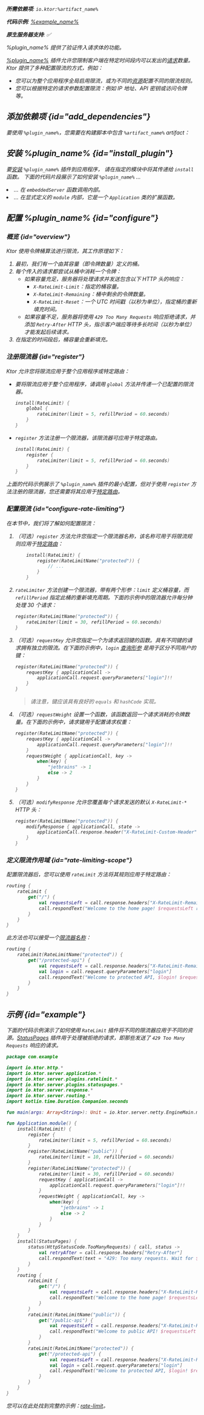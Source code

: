 [//]: # (title: 限流)

<show-structure for="chapter" depth="2"/>
<primary-label ref="server-plugin"/>

<var name="plugin_name" value="RateLimit"/>
<var name="package_name" value="io.ktor.server.plugins.ratelimit"/>
<var name="artifact_name" value="ktor-server-rate-limit"/>
<var name="plugin_api_link" value="https://api.ktor.io/ktor-server/ktor-server-plugins/ktor-server-rate-limit/io.ktor.server.plugins.ratelimit/-rate-limit.html"/>

<tldr>
<p>
<b>所需依赖项</b>: <code>io.ktor:%artifact_name%</code>
</p>
<var name="example_name" value="rate-limit"/>
<p>
    <b>代码示例</b>:
    <a href="https://github.com/ktorio/ktor-documentation/tree/%ktor_version%/codeSnippets/snippets/%example_name%">
        %example_name%
    </a>
</p>
<p>
    <b><Links href="/ktor/server-native" summary="Ktor 支持 Kotlin/Native，允许您无需额外的运行时或虚拟机即可运行服务器。">原生服务器</Links>支持</b>: ✅
</p>
</tldr>

<link-summary>
%plugin_name% 提供了验证传入请求体的功能。
</link-summary>

[%plugin_name%](%plugin_api_link%) 插件允许您限制客户端在特定时间段内可以发出的[请求](server-requests.md)数量。
Ktor 提供了多种配置限流的方式，例如：
- 您可以为整个应用程序全局启用限流，或为不同的[资源](server-routing.md)配置不同的限流规则。
- 您可以根据特定的请求参数配置限流：例如 IP 地址、API 密钥或访问令牌等。

## 添加依赖项 {id="add_dependencies"}

<p>
    要使用 <code>%plugin_name%</code>，您需要在构建脚本中包含 <code>%artifact_name%</code> artifact：
</p>
<Tabs group="languages">
    <TabItem title="Gradle (Kotlin)" group-key="kotlin">
        <code-block lang="Kotlin" code="            implementation(&quot;io.ktor:%artifact_name%:$ktor_version&quot;)"/>
    </TabItem>
    <TabItem title="Gradle (Groovy)" group-key="groovy">
        <code-block lang="Groovy" code="            implementation &quot;io.ktor:%artifact_name%:$ktor_version&quot;"/>
    </TabItem>
    <TabItem title="Maven" group-key="maven">
        <code-block lang="XML" code="            &lt;dependency&gt;&#10;                &lt;groupId&gt;io.ktor&lt;/groupId&gt;&#10;                &lt;artifactId&gt;%artifact_name%-jvm&lt;/artifactId&gt;&#10;                &lt;version&gt;${ktor_version}&lt;/version&gt;&#10;            &lt;/dependency&gt;"/>
    </TabItem>
</Tabs>

## 安装 %plugin_name% {id="install_plugin"}

<p>
    要<a href="#install">安装</a> <code>%plugin_name%</code> 插件到应用程序，
    请在指定的<Links href="/ktor/server-modules" summary="模块允许您通过分组路由来组织应用程序。">模块</Links>中将其传递给 <code>install</code> 函数。
    下面的代码片段展示了如何安装 <code>%plugin_name%</code> ...
</p>
<list>
    <li>
        ... 在 <code>embeddedServer</code> 函数调用内部。
    </li>
    <li>
        ... 在显式定义的 <code>module</code> 内部，它是一个 <code>Application</code> 类的扩展函数。
    </li>
</list>
<Tabs>
    <TabItem title="embeddedServer">
        <code-block lang="kotlin" code="            import io.ktor.server.engine.*&#10;            import io.ktor.server.netty.*&#10;            import io.ktor.server.application.*&#10;            import %package_name%.*&#10;&#10;            fun main() {&#10;                embeddedServer(Netty, port = 8080) {&#10;                    install(%plugin_name%)&#10;                    // ...&#10;                }.start(wait = true)&#10;            }"/>
    </TabItem>
    <TabItem title="module">
        <code-block lang="kotlin" code="            import io.ktor.server.application.*&#10;            import %package_name%.*&#10;            // ...&#10;            fun Application.module() {&#10;                install(%plugin_name%)&#10;                // ...&#10;            }"/>
    </TabItem>
</Tabs>

## 配置 %plugin_name% {id="configure"}

### 概览 {id="overview"}

Ktor 使用*令牌桶*算法进行限流，其工作原理如下：
1. 最初，我们有一个由其容量（即令牌数量）定义的桶。
2. 每个传入的请求都尝试从桶中消耗一个令牌：
    - 如果容量充足，服务器将处理请求并发送包含以下 HTTP 头的响应：
        - `X-RateLimit-Limit`：指定的桶容量。
        - `X-RateLimit-Remaining`：桶中剩余的令牌数量。
        - `X-RateLimit-Reset`：一个 UTC 时间戳（以秒为单位），指定桶的重新填充时间。
    - 如果容量不足，服务器将使用 `429 Too Many Requests` 响应拒绝请求，并添加 `Retry-After` HTTP 头，指示客户端应等待多长时间（以秒为单位）才能发起后续请求。
3. 在指定的时间段后，桶容量会重新填充。

### 注册限流器 {id="register"}
Ktor 允许您将限流应用于整个应用程序或特定路由：
- 要将限流应用于整个应用程序，请调用 `global` 方法并传递一个已配置的限流器。
   ```kotlin
   install(RateLimit) {
       global {
           rateLimiter(limit = 5, refillPeriod = 60.seconds)
       }
   }
   ```

- `register` 方法注册一个限流器，该限流器可应用于特定路由。
   ```kotlin
   install(RateLimit) {
       register {
           rateLimiter(limit = 5, refillPeriod = 60.seconds)
       }
   }
   ```

上面的代码示例展示了 `%plugin_name%` 插件的最小配置，但对于使用 `register` 方法注册的限流器，您还需要将其应用于[特定路由](#rate-limiting-scope)。

### 配置限流 {id="configure-rate-limiting"}

在本节中，我们将了解如何配置限流：

1. （可选）`register` 方法允许您指定一个限流器名称，该名称可用于将限流规则应用于[特定路由](#rate-limiting-scope)：
   ```kotlin
       install(RateLimit) {
           register(RateLimitName("protected")) {
               // ...
           }
       }
   ```

2. `rateLimiter` 方法创建一个限流器，带有两个形参：`limit` 定义桶容量，而 `refillPeriod` 指定此桶的重新填充周期。下面的示例中的限流器允许每分钟处理 30 个请求：
   ```kotlin
   register(RateLimitName("protected")) {
       rateLimiter(limit = 30, refillPeriod = 60.seconds)
   }
   ```

3. （可选）`requestKey` 允许您指定一个为请求返回键的函数。具有不同键的请求拥有独立的限流。在下面的示例中，`login` [查询形参](server-requests.md#query_parameters) 是用于区分不同用户的键：
   ```kotlin
   register(RateLimitName("protected")) {
       requestKey { applicationCall ->
           applicationCall.request.queryParameters["login"]!!
       }
   }
   ```

   > 请注意，键应该具有良好的 `equals` 和 `hashCode` 实现。

4. （可选）`requestWeight` 设置一个函数，该函数返回一个请求消耗的令牌数量。在下面的示例中，请求键用于配置请求权重：
   ```kotlin
   register(RateLimitName("protected")) {
       requestKey { applicationCall ->
           applicationCall.request.queryParameters["login"]!!
       }
       requestWeight { applicationCall, key ->
           when(key) {
               "jetbrains" -> 1
               else -> 2
           }
       }
   }
   ```

5. （可选）`modifyResponse` 允许您覆盖每个请求发送的默认 `X-RateLimit-*` HTTP 头：
   ```kotlin
   register(RateLimitName("protected")) {
       modifyResponse { applicationCall, state ->
           applicationCall.response.header("X-RateLimit-Custom-Header", "Some value")
       }
   }
   ```

### 定义限流作用域 {id="rate-limiting-scope"}

配置限流器后，您可以使用 `rateLimit` 方法将其规则应用于特定路由：

```kotlin
routing {
    rateLimit {
        get("/") {
            val requestsLeft = call.response.headers["X-RateLimit-Remaining"]
            call.respondText("Welcome to the home page! $requestsLeft requests left.")
        }
    }
}
```

此方法也可以接受一个[限流器名称](#configure-rate-limiting)：

```kotlin
routing {
    rateLimit(RateLimitName("protected")) {
        get("/protected-api") {
            val requestsLeft = call.response.headers["X-RateLimit-Remaining"]
            val login = call.request.queryParameters["login"]
            call.respondText("Welcome to protected API, $login! $requestsLeft requests left.")
        }
    }
}
```

## 示例 {id="example"}

下面的代码示例演示了如何使用 `RateLimit` 插件将不同的限流器应用于不同的资源。[StatusPages](server-status-pages.md) 插件用于处理被拒绝的请求，即那些发送了 `429 Too Many Requests` 响应的请求。

```kotlin
package com.example

import io.ktor.http.*
import io.ktor.server.application.*
import io.ktor.server.plugins.ratelimit.*
import io.ktor.server.plugins.statuspages.*
import io.ktor.server.response.*
import io.ktor.server.routing.*
import kotlin.time.Duration.Companion.seconds

fun main(args: Array<String>): Unit = io.ktor.server.netty.EngineMain.main(args)

fun Application.module() {
    install(RateLimit) {
        register {
            rateLimiter(limit = 5, refillPeriod = 60.seconds)
        }
        register(RateLimitName("public")) {
            rateLimiter(limit = 10, refillPeriod = 60.seconds)
        }
        register(RateLimitName("protected")) {
            rateLimiter(limit = 30, refillPeriod = 60.seconds)
            requestKey { applicationCall ->
                applicationCall.request.queryParameters["login"]!!
            }
            requestWeight { applicationCall, key ->
                when(key) {
                    "jetbrains" -> 1
                    else -> 2
                }
            }
        }
    }
    install(StatusPages) {
        status(HttpStatusCode.TooManyRequests) { call, status ->
            val retryAfter = call.response.headers["Retry-After"]
            call.respondText(text = "429: Too many requests. Wait for $retryAfter seconds.", status = status)
        }
    }
    routing {
        rateLimit {
            get("/") {
                val requestsLeft = call.response.headers["X-RateLimit-Remaining"]
                call.respondText("Welcome to the home page! $requestsLeft requests left.")
            }
        }
        rateLimit(RateLimitName("public")) {
            get("/public-api") {
                val requestsLeft = call.response.headers["X-RateLimit-Remaining"]
                call.respondText("Welcome to public API! $requestsLeft requests left.")
            }
        }
        rateLimit(RateLimitName("protected")) {
            get("/protected-api") {
                val requestsLeft = call.response.headers["X-RateLimit-Remaining"]
                val login = call.request.queryParameters["login"]
                call.respondText("Welcome to protected API, $login! $requestsLeft requests left.")
            }
        }
    }
}

```

您可以在此处找到完整的示例：[rate-limit](https://github.com/ktorio/ktor-documentation/tree/%ktor_version%/codeSnippets/snippets/rate-limit)。